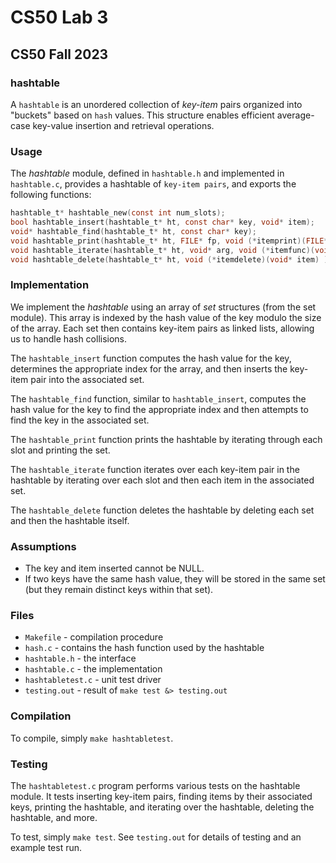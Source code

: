 # CS50 Lab 3
## CS50 Fall 2023

### hashtable

A `hashtable` is an unordered collection of _key-item_ pairs organized into "buckets" based on `hash` values. This structure enables efficient average-case key-value insertion and retrieval operations.

### Usage

The *hashtable* module, defined in `hashtable.h` and implemented in `hashtable.c`, provides a hashtable of `key-item pairs`, and exports the following functions:

```c
hashtable_t* hashtable_new(const int num_slots);
bool hashtable_insert(hashtable_t* ht, const char* key, void* item);
void* hashtable_find(hashtable_t* ht, const char* key);
void hashtable_print(hashtable_t* ht, FILE* fp, void (*itemprint)(FILE* fp, const char* key, void* item));
void hashtable_iterate(hashtable_t* ht, void* arg, void (*itemfunc)(void* arg, const char* key, void* item) );
void hashtable_delete(hashtable_t* ht, void (*itemdelete)(void* item) );
```

### Implementation

We implement the *hashtable* using an array of *set* structures (from the set module). This array is indexed by the hash value of the key modulo the size of the array. Each set then contains key-item pairs as linked lists, allowing us to handle hash collisions.

The `hashtable_insert` function computes the hash value for the key, determines the appropriate index for the array, and then inserts the key-item pair into the associated set.

The `hashtable_find` function, similar to `hashtable_insert`, computes the hash value for the key to find the appropriate index and then attempts to find the key in the associated set.

The `hashtable_print` function prints the hashtable by iterating through each slot and printing the set.

The `hashtable_iterate` function iterates over each key-item pair in the hashtable by iterating over each slot and then each item in the associated set.

The `hashtable_delete` function deletes the hashtable by deleting each set and then the hashtable itself.

### Assumptions

- The key and item inserted cannot be NULL.
- If two keys have the same hash value, they will be stored in the same set (but they remain distinct keys within that set).

### Files

* `Makefile` - compilation procedure
* `hash.c` - contains the hash function used by the hashtable
* `hashtable.h` - the interface
* `hashtable.c` - the implementation
* `hashtabletest.c` - unit test driver
* `testing.out` - result of `make test &> testing.out`

### Compilation

To compile, simply `make hashtabletest`.

### Testing

The `hashtabletest.c` program performs various tests on the hashtable module.
It tests inserting key-item pairs, finding items by their associated keys, printing the hashtable, and iterating over the hashtable, deleting the hashtable, and more.

To test, simply `make test`.
See `testing.out` for details of testing and an example test run.
